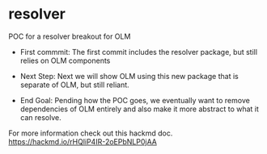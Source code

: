 # resolver
POC for a resolver breakout for OLM

* First commmit: 
The first commit includes the resolver package, but still relies on OLM components

* Next Step: 
Next we will show OLM using this new package that is separate of OLM, but still reliant.

* End Goal: 
Pending how the POC goes, we eventually want to remove dependencies of OLM entirely and also make it more abstract to what it can resolve.


For more information check out this hackmd doc. https://hackmd.io/rHQliP4IR-2oEPbNLP0jAA
